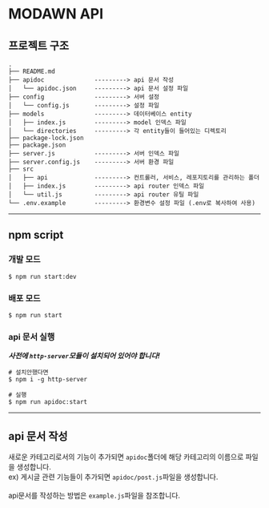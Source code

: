 # MODAWN API

## 프로젝트 구조
```
.
├── README.md
├── apidoc              ---------> api 문서 작성
│   └── apidoc.json     ---------> api 문서 설정 파일
├── config              ---------> 서버 설정
│   └── config.js       ---------> 설정 파일
├── models              ---------> 데이터베이스 entity
│   ├── index.js        ---------> model 인덱스 파일
│   └── directories     ---------> 각 entity들이 들어있는 디렉토리
├── package-lock.json
├── package.json
├── server.js           ---------> 서버 인덱스 파일
├── server.config.js    ---------> 서버 환경 파일
├── src
│   ├── api             ---------> 컨트롤러, 서비스, 레포지토리를 관리하는 폴더
│   ├── index.js        ---------> api router 인덱스 파일
│   └── util.js         ---------> api router 유틸 파일
└── .env.example        ---------> 환경변수 설정 파일 (.env로 복사하여 사용)
```

---

## npm script
### 개발 모드
```shell
$ npm run start:dev
```

### 배포 모드
```shell
$ npm run start
```

### api 문서 실행
<i><b>사전에 `http-server`모듈이 설치되어 있어야 합니다!</b></i>
```shell
# 설치안했다면
$ npm i -g http-server

# 실행
$ npm run apidoc:start
```

---

## api 문서 작성
새로운 카테고리로서의 기능이 추가되면 `apidoc`폴더에 해당 카테고리의 이름으로 파일을 생성합니다.  
ex) 게시글 관련 기능들이 추가되면 `apidoc/post.js`파일을 생성합니다.
</br>
</br>
api문서를 작성하는 방법은 `example.js`파일을 참조합니다.
